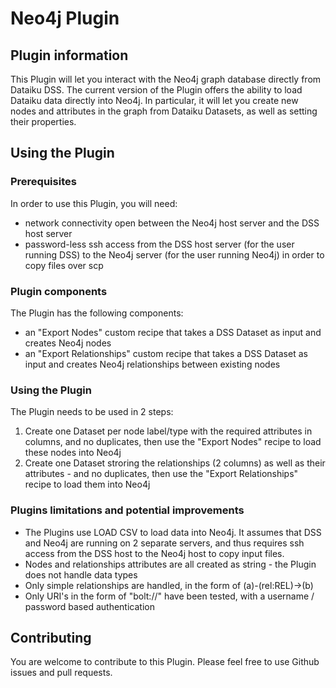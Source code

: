 # Neo4j Plugin


## Plugin information

This Plugin will let you interact with the Neo4j graph database directly from Dataiku DSS. 
The current version of the Plugin offers the ability to load Dataiku data directly into Neo4j. In particular, it will let you create new nodes and attributes in the graph from Dataiku Datasets, as well as setting their properties. 

## Using the Plugin

### Prerequisites
In order to use this Plugin, you will need:

* network connectivity open between the Neo4j host server and the DSS host server 
* password-less ssh access from the DSS host server (for the user running DSS) to the Neo4j server (for the user running Neo4j) in order to copy files over scp 

### Plugin components
The Plugin has the following components:

* an "Export Nodes" custom recipe that takes a DSS Dataset as input and creates Neo4j nodes
* an "Export Relationships" custom recipe that takes a DSS Dataset as input and creates Neo4j relationships between existing nodes

### Using the Plugin
The Plugin needs to be used in 2 steps:

1. Create one Dataset per node label/type with the required attributes in columns, and no duplicates, then use the "Export Nodes" recipe to load these nodes into Neo4j
2. Create one Dataset stroring the relationships (2 columns) as well as their attributes - and no duplicates, then use the "Export Relationships" recipe to load them into Neo4j


### Plugins limitations and potential improvements

* The Plugins use LOAD CSV to load data into Neo4j. It assumes that DSS and Neo4j are running on 2 separate servers, and thus requires ssh access from the DSS host to the Neo4j host to copy input files.
* Nodes and relationships attributes are all created as string - the Plugin does not handle data types
* Only simple relationships are handled, in the form of (a)-(rel:REL)->(b)
* Only URI's in the form of "bolt://" have been tested, with a username / password based authentication


## Contributing
You are welcome to contribute to this Plugin. Please feel free to use Github issues and pull requests.